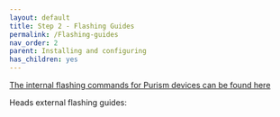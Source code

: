 ```yaml
---
layout: default
title: Step 2 - Flashing Guides
permalink: /Flashing-guides
nav_order: 2
parent: Installing and configuring
has_children: yes
---
```


[The internal flashing commands for Purism devices can be found here](https://docs.puri.sm/PureBoot/Heads/User_Manual.html#flash-the-compiled-heads-rom-to-your-hardware)

Heads external flashing guides:
